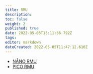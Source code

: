 ```yaml
---
title: RMU
description: 
toc: false
weight: 2
published: true
date: 2022-05-05T13:11:56.792Z
tags: 
editor: markdown
dateCreated: 2022-05-05T11:47:12.610Z
---
```


- [NÅNO RMU](nano)
- [PICO RMU](pico)

